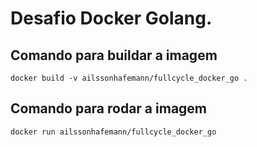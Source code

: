 # Desafio Docker Golang.

## Comando para buildar a imagem
```
docker build -v ailssonhafemann/fullcycle_docker_go .
```

## Comando para rodar a imagem
```
docker run ailssonhafemann/fullcycle_docker_go
```
